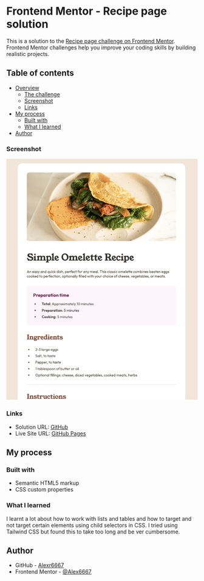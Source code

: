 # Frontend Mentor - Recipe page solution

This is a solution to the [Recipe page challenge on Frontend Mentor](https://www.frontendmentor.io/challenges/recipe-page-KiTsR8QQKm). Frontend Mentor challenges help you improve your coding skills by building realistic projects.

## Table of contents

- [Overview](#overview)
  - [The challenge](#the-challenge)
  - [Screenshot](#screenshot)
  - [Links](#links)
- [My process](#my-process)
  - [Built with](#built-with)
  - [What I learned](#what-i-learned)
- [Author](#author)

### Screenshot

![](./assets/screenshot.png)

### Links

- Solution URL: [GitHub](https://github.com/Alexr6667/recipe-page)
- Live Site URL: [GitHub Pages](https://alexr6667.github.io/recipe-page/)

## My process

### Built with

- Semantic HTML5 markup
- CSS custom properties

### What I learned

I learnt a lot about how to work with lists and tables and how to target and not target certain elements using child selectors in CSS.
I tried using Tailwind CSS but found this to take too long and be ver cumbersome.

## Author

- GitHub - [Alexr6667](https://github.com/Alexr6667)
- Frontend Mentor - [@Alex6667](https://www.frontendmentor.io/profile/Alexr6667)
